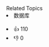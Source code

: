 <div><div>Related Topics</div><div><li>数据库</li></div></div><br><div><li>👍 110</li><li>👎 0</li></div>